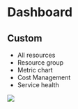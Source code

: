 # Dashboard

## Custom
* All resources
* Resource group
* Metric chart
* Cost Management
* Service health

[<img src="https://i.imgur.com/BkYEM3a.png">](https://i.imgur.com/BkYEM3a.png)

